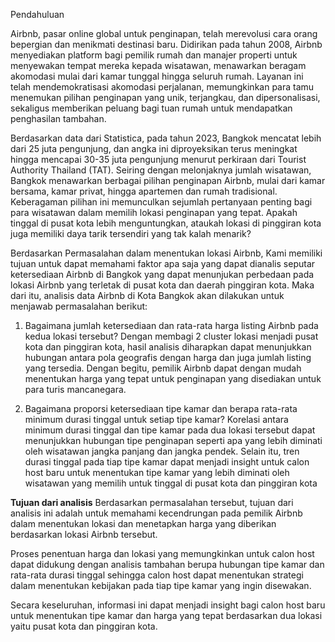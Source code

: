 Pendahuluan

Airbnb, pasar online global untuk penginapan, telah merevolusi cara orang bepergian dan menikmati destinasi baru. Didirikan pada tahun 2008, Airbnb menyediakan platform bagi pemilik rumah dan manajer properti untuk menyewakan tempat mereka kepada wisatawan, menawarkan beragam akomodasi mulai dari kamar tunggal hingga seluruh rumah. Layanan ini telah mendemokratisasi akomodasi perjalanan, memungkinkan para tamu menemukan pilihan penginapan yang unik, terjangkau, dan dipersonalisasi, sekaligus memberikan peluang bagi tuan rumah untuk mendapatkan penghasilan tambahan.

Berdasarkan data dari Statistica, pada tahun 2023, Bangkok mencatat lebih dari 25 juta pengunjung, dan angka ini diproyeksikan terus meningkat hingga mencapai 30-35 juta pengunjung menurut perkiraan dari Tourist Authority Thailand (TAT). Seiring dengan melonjaknya jumlah wisatawan, Bangkok menawarkan berbagai pilihan penginapan Airbnb, mulai dari kamar bersama, kamar privat, hingga apartemen dan rumah tradisional. Keberagaman pilihan ini memunculkan sejumlah pertanyaan penting bagi para wisatawan dalam memilih lokasi penginapan yang tepat. Apakah tinggal di pusat kota lebih menguntungkan, ataukah lokasi di pinggiran kota juga memiliki daya tarik tersendiri yang tak kalah menarik?

Berdasarkan Permasalahan dalam menentukan lokasi Airbnb, Kami memiliki tujuan untuk dapat memahami faktor apa saja yang dapat dianalis seputar ketersediaan Airbnb di Bangkok yang dapat menunjukan perbedaan pada lokasi Airbnb yang terletak di pusat kota dan daerah pinggiran kota. Maka dari itu, analisis data Airbnb di Kota Bangkok akan dilakukan untuk menjawab permasalahan berikut:

1. Bagaimana jumlah ketersediaan dan rata-rata harga listing Airbnb pada kedua lokasi tersebut? Dengan membagi 2 cluster lokasi menjadi pusat kota dan pinggiran kota, hasil analisis diharapkan dapat menunjukkan hubungan antara pola geografis dengan harga dan juga jumlah listing yang tersedia. Dengan begitu, pemilik Airbnb dapat dengan mudah menentukan harga yang tepat untuk penginapan yang disediakan untuk para turis mancanegara.

2. Bagaimana proporsi ketersediaan tipe kamar dan berapa rata-rata minimum durasi tinggal untuk setiap tipe kamar? Korelasi antara minimum durasi tinggal dan tipe kamar pada dua lokasi tersebut dapat menunjukkan hubungan tipe penginapan seperti apa yang lebih diminati oleh wisatawan jangka panjang dan jangka pendek. Selain itu, tren durasi tinggal pada tiap tipe kamar dapat menjadi insight untuk calon host baru untuk menentukan tipe kamar yang lebih diminati oleh wisatawan yang memilih untuk tinggal di pusat kota dan pinggiran kota

**Tujuan dari analisis**
Berdasarkan permasalahan tersebut, tujuan dari analisis ini adalah untuk memahami kecendrungan pada pemilik Airbnb dalam menentukan lokasi dan menetapkan harga yang diberikan berdasarkan lokasi Airbnb tersebut.

Proses penentuan harga dan lokasi yang memungkinkan untuk calon host dapat didukung dengan analisis tambahan berupa hubungan tipe kamar dan rata-rata durasi tinggal sehingga calon host dapat menentukan strategi dalam menentukan kebijakan pada tiap tipe kamar yang ingin disewakan.

Secara keseluruhan, informasi ini dapat menjadi insight bagi calon host baru untuk menentukan tipe kamar dan harga yang tepat berdasarkan dua lokasi yaitu pusat kota dan pinggiran kota.
